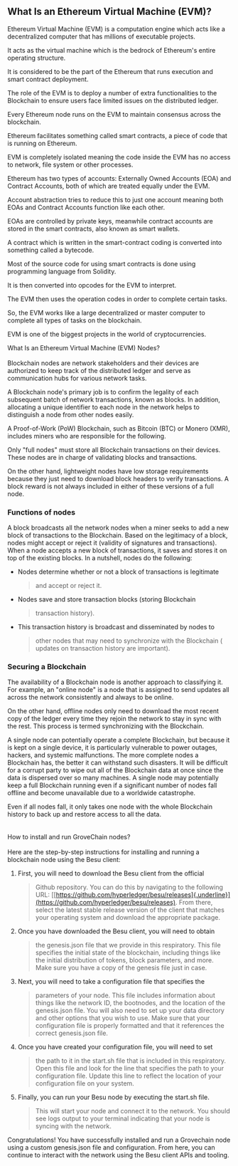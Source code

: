 ## What Is an Ethereum Virtual Machine (EVM)?

Ethereum Virtual Machine (EVM) is a computation engine which acts like a
decentralized computer that has millions of executable projects.

It acts as the virtual machine which is the bedrock of Ethereum's entire
operating structure.

It is considered to be the part of the Ethereum that runs execution and
smart contract deployment.

The role of the EVM is to deploy a number of extra functionalities to
the Blockchain to ensure users face limited issues on the distributed
ledger.

Every Ethereum node runs on the EVM to maintain consensus across the
blockchain.

Ethereum facilitates something called smart contracts, a piece of code
that is running on Ethereum.

EVM is completely isolated meaning the code inside the EVM has no access
to network, file system or other processes.

Ethereum has two types of accounts: Externally Owned Accounts (EOA) and
Contract Accounts, both of which are treated equally under the EVM.

Account abstraction tries to reduce this to just one account meaning
both EOAs and Contract Accounts function like each other.

EOAs are controlled by private keys, meanwhile contract accounts are
stored in the smart contracts, also known as smart wallets.

A contract which is written in the smart-contract coding is converted
into something called a bytecode.

Most of the source code for using smart contracts is done using
programming language from Solidity.

It is then converted into opcodes for the EVM to interpret.

The EVM then uses the operation codes in order to complete certain
tasks.

So, the EVM works like a large decentralized or master computer to
complete all types of tasks on the blockchain.

EVM is one of the biggest projects in the world of cryptocurrencies.

What Is an Ethereum Virtual Machine (EVM) Nodes?\
\
Blockchain nodes are network stakeholders and their devices are
authorized to keep track of the distributed ledger and serve as
communication hubs for various network tasks.

A Blockchain node's primary job is to confirm the legality of each
subsequent batch of network transactions, known as blocks. In addition,
allocating a unique identifier to each node in the network helps to
distinguish a node from other nodes easily.

A Proof-of-Work (PoW) Blockchain, such as Bitcoin (BTC) or Monero (XMR),
includes miners who are responsible for the following.

Only "full nodes" must store all Blockchain transactions on their
devices. These nodes are in charge of validating blocks and
transactions.

On the other hand, lightweight nodes have low storage requirements
because they just need to download block headers to verify transactions.
A block reward is not always included in either of these versions of a
full node.

### Functions of nodes

A block broadcasts all the network nodes when a miner seeks to add a new
block of transactions to the Blockchain. Based on the legitimacy of a
block, nodes might accept or reject it (validity of signatures and
transactions). When a node accepts a new block of transactions, it saves
and stores it on top of the existing blocks. In a nutshell, nodes do the
following:

-   Nodes determine whether or not a block of transactions is legitimate
    > and accept or reject it.

-   Nodes save and store transaction blocks (storing Blockchain
    > transaction history).

-   This transaction history is broadcast and disseminated by nodes to
    > other nodes that may need to synchronize with the Blockchain (
    > updates on transaction history are important).

### Securing a Blockchain

The availability of a Blockchain node is another approach to classifying
it. For example, an "online node" is a node that is assigned to send
updates all across the network consistently and always to be online.

On the other hand, offline nodes only need to download the most recent
copy of the ledger every time they rejoin the network to stay in sync
with the rest. This process is termed synchronizing with the Blockchain.

A single node can potentially operate a complete Blockchain, but because
it is kept on a single device, it is particularly vulnerable to power
outages, hackers, and systemic malfunctions. The more complete nodes a
Blockchain has, the better it can withstand such disasters. It will be
difficult for a corrupt party to wipe out all of the Blockchain data at
once since the data is dispersed over so many machines. A single node
may potentially keep a full Blockchain running even if a significant
number of nodes fall offline and become unavailable due to a worldwide
catastrophe.

Even if all nodes fall, it only takes one node with the whole Blockchain
history to back up and restore access to all the data.\
\
\
How to install and run GroveChain nodes?\
\
Here are the step-by-step instructions for installing and running a
blockchain node using the Besu client:

1.  First, you will need to download the Besu client from the official
    > Github repository. You can do this by navigating to the following
    > URL:
    > [[https://github.com/hyperledger/besu/releases]{.underline}](https://github.com/hyperledger/besu/releases).
    > From there, select the latest stable release version of the client
    > that matches your operating system and download the appropriate
    > package.

2.  Once you have downloaded the Besu client, you will need to obtain
    > the genesis.json file that we provide in this respiratory. This
    > file specifies the initial state of the blockchain, including
    > things like the initial distribution of tokens, block parameters,
    > and more. Make sure you have a copy of the genesis file just in
    > case.

3.  Next, you will need to take a configuration file that specifies the
    > parameters of your node. This file includes information about
    > things like the network ID, the bootnodes, and the location of the
    > genesis.json file. You will also need to set up your data
    > directory and other options that you wish to use. Make sure that
    > your configuration file is properly formatted and that it
    > references the correct genesis.json file.

4.  Once you have created your configuration file, you will need to set
    > the path to it in the start.sh file that is included in this
    > respiratory. Open this file and look for the line that specifies
    > the path to your configuration file. Update this line to reflect
    > the location of your configuration file on your system.

5.  Finally, you can run your Besu node by executing the start.sh file.
    > This will start your node and connect it to the network. You
    > should see logs output to your terminal indicating that your node
    > is syncing with the network.

Congratulations! You have successfully installed and run a Grovechain
node using a custom genesis.json file and configuration. From here, you
can continue to interact with the network using the Besu client APIs and
tooling.
